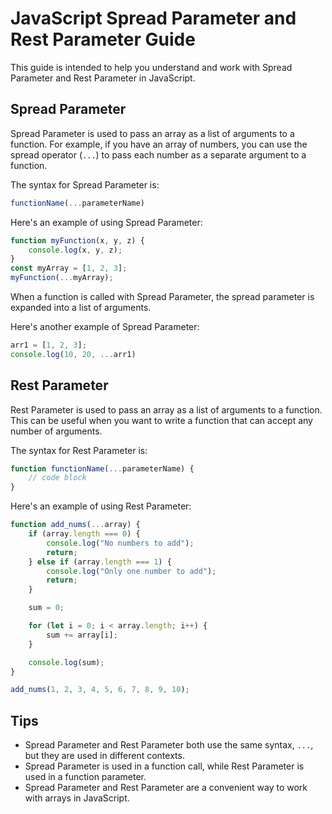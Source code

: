 # JavaScript Spread Parameter and Rest Parameter Guide

This guide is intended to help you understand and work with Spread Parameter and Rest Parameter in JavaScript.

## Spread Parameter

Spread Parameter is used to pass an array as a list of arguments to a function. For example, if you have an array of numbers, you can use the spread operator (`...`) to pass each number as a separate argument to a function.

The syntax for Spread Parameter is:

```javascript
functionName(...parameterName)
```

Here's an example of using Spread Parameter:

```javascript
function myFunction(x, y, z) {
    console.log(x, y, z);
}
const myArray = [1, 2, 3];
myFunction(...myArray);
```

When a function is called with Spread Parameter, the spread parameter is expanded into a list of arguments.

Here's another example of Spread Parameter:

```javascript
arr1 = [1, 2, 3];
console.log(10, 20, ...arr1)
```

## Rest Parameter

Rest Parameter is used to pass an array as a list of arguments to a function. This can be useful when you want to write a function that can accept any number of arguments.

The syntax for Rest Parameter is:

```javascript
function functionName(...parameterName) {
    // code block
}
```

Here's an example of using Rest Parameter:

```javascript
function add_nums(...array) {
    if (array.length === 0) {
        console.log("No numbers to add");
        return;
    } else if (array.length === 1) {
        console.log("Only one number to add");
        return;
    }

    sum = 0;

    for (let i = 0; i < array.length; i++) {
        sum += array[i];
    }

    console.log(sum);
}

add_nums(1, 2, 3, 4, 5, 6, 7, 8, 9, 10);
```

## Tips

- Spread Parameter and Rest Parameter both use the same syntax, `...`, but they are used in different contexts.
- Spread Parameter is used in a function call, while Rest Parameter is used in a function parameter.
- Spread Parameter and Rest Parameter are a convenient way to work with arrays in JavaScript.